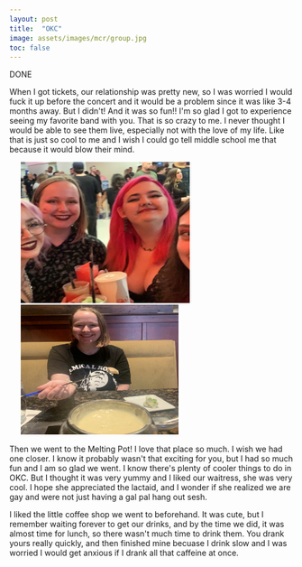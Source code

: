 ```yaml
---
layout: post
title:  "OKC"
image: assets/images/mcr/group.jpg
toc: false
---
```

DONE

When I got tickets, our relationship was pretty new, so I was worried I would fuck it up before the concert and it would be a problem since it was like 3-4 months away. But I didn't! And it was so fun!! I'm so glad I got to experience seeing my favorite band with you. That is so crazy to me. I never thought I would be able to see them live, especially not with the love of my life. Like that is just so cool to me and I wish I could go tell middle school me that because it would blow their mind. 

<!-- <div class="row"> -->
<img src="/assets/images/mcr/group.jpg" width="300" height="250" hspace="20" vspace="0"> 
<img src="/assets/images/mcr/fondue.png" width="280" height="230" hspace="20" vspace="0"> 
<!-- </div> -->

Then we went to the Melting Pot! I love that place so much. I wish we had one closer. I know it probably wasn't that exciting for you, but I had so much fun and I am so glad we went. I know there's plenty of cooler things to do in OKC. But I thought it was very yummy and I liked our waitress, she was very cool. I hope she appreciated the lactaid, and I wonder if she realized we are gay and were not just having a gal pal hang out sesh. 

I liked the little coffee shop we went to beforehand. It was cute, but I remember waiting forever to get our drinks, and by the time we did, it was almost time for lunch, so there wasn't much time to drink them. You drank yours really quickly, and then finished mine becuase I drink slow and I was worried I would get anxious if I drank all that caffeine at once. 







